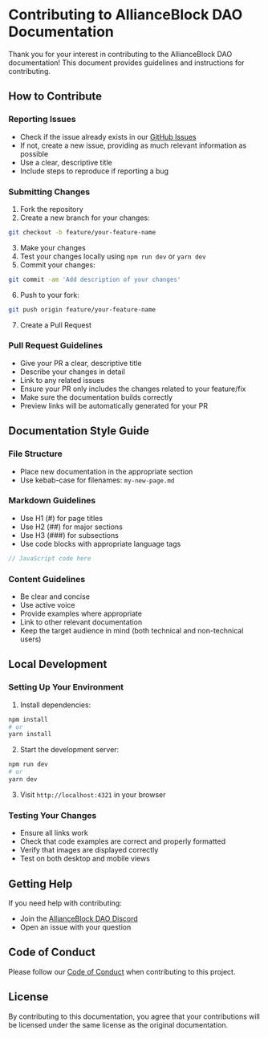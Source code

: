 # Contributing to AllianceBlock DAO Documentation

Thank you for your interest in contributing to the AllianceBlock DAO documentation! This document provides guidelines and instructions for contributing.

## How to Contribute

### Reporting Issues

- Check if the issue already exists in our [GitHub Issues](link-to-issues)
- If not, create a new issue, providing as much relevant information as possible
- Use a clear, descriptive title
- Include steps to reproduce if reporting a bug

### Submitting Changes

1. Fork the repository
2. Create a new branch for your changes:
```bash
git checkout -b feature/your-feature-name
```
3. Make your changes
4. Test your changes locally using `npm run dev` or `yarn dev`
5. Commit your changes:
```bash
git commit -am 'Add description of your changes'
```
6. Push to your fork:
```bash
git push origin feature/your-feature-name
```
7. Create a Pull Request

### Pull Request Guidelines

- Give your PR a clear, descriptive title
- Describe your changes in detail
- Link to any related issues
- Ensure your PR only includes the changes related to your feature/fix
- Make sure the documentation builds correctly
- Preview links will be automatically generated for your PR

## Documentation Style Guide

### File Structure
- Place new documentation in the appropriate section
- Use kebab-case for filenames: `my-new-page.md`

### Markdown Guidelines
- Use H1 (#) for page titles
- Use H2 (##) for major sections
- Use H3 (###) for subsections
- Use code blocks with appropriate language tags
```js
// JavaScript code here
```

### Content Guidelines
- Be clear and concise
- Use active voice
- Provide examples where appropriate
- Link to other relevant documentation
- Keep the target audience in mind (both technical and non-technical users)

## Local Development

### Setting Up Your Environment

1. Install dependencies:
```bash
npm install
# or
yarn install
```

2. Start the development server:
```bash
npm run dev
# or
yarn dev
```

3. Visit `http://localhost:4321` in your browser

### Testing Your Changes

- Ensure all links work
- Check that code examples are correct and properly formatted
- Verify that images are displayed correctly
- Test on both desktop and mobile views

## Getting Help

If you need help with contributing:
- Join the [AllianceBlock DAO Discord](https://discord.com/invite/hF7AGgt)
- Open an issue with your question

## Code of Conduct

Please follow our [Code of Conduct](link-to-code-of-conduct) when contributing to this project.

## License

By contributing to this documentation, you agree that your contributions will be licensed under the same license as the original documentation.